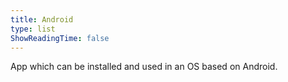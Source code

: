 ```yaml
---
title: Android
type: list
ShowReadingTime: false
---
```


App which can be installed and used in an OS based on Android.